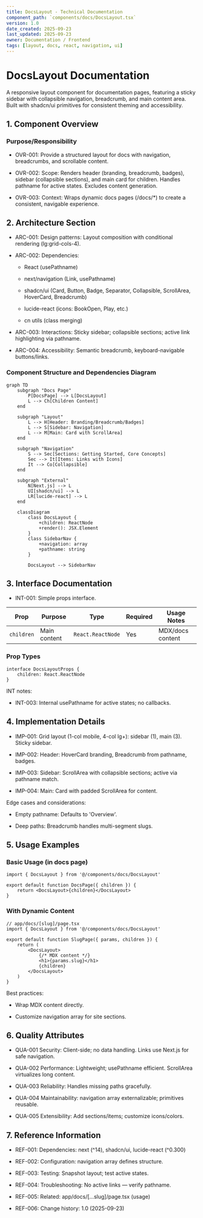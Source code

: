 ```yaml
---
title: DocsLayout - Technical Documentation
component_path: `components/docs/DocsLayout.tsx`
version: 1.0
date_created: 2025-09-23
last_updated: 2025-09-23
owner: Documentation / Frontend
tags: [layout, docs, react, navigation, ui]
---
```


# DocsLayout Documentation

A responsive layout component for documentation pages, featuring a sticky sidebar with collapsible navigation, breadcrumb, and main content area. Built with shadcn/ui primitives for consistent theming and accessibility.

## 1. Component Overview

### Purpose/Responsibility

- OVR-001: Provide a structured layout for docs with navigation, breadcrumbs, and scrollable content.

- OVR-002: Scope: Renders header (branding, breadcrumb, badges), sidebar (collapsible sections), and main card for children. Handles pathname for active states. Excludes content generation.

- OVR-003: Context: Wraps dynamic docs pages (/docs/\*) to create a consistent, navigable experience.

## 2. Architecture Section

- ARC-001: Design patterns: Layout composition with conditional rendering (lg:grid-cols-4).

- ARC-002: Dependencies:
    - React (usePathname)

    - next/navigation (Link, usePathname)

    - shadcn/ui (Card, Button, Badge, Separator, Collapsible, ScrollArea, HoverCard, Breadcrumb)

    - lucide-react (icons: BookOpen, Play, etc.)

    - cn utils (class merging)

- ARC-003: Interactions: Sticky sidebar; collapsible sections; active link highlighting via pathname.

- ARC-004: Accessibility: Semantic breadcrumb, keyboard-navigable buttons/links.

### Component Structure and Dependencies Diagram

```mermaid
graph TD
    subgraph "Docs Page"
        P[DocsPage] --> L[DocsLayout]
        L --> Ch[Children Content]
    end

    subgraph "Layout"
        L --> H[Header: Branding/Breadcrumb/Badges]
        L --> S[Sidebar: Navigation]
        L --> M[Main: Card with ScrollArea]
    end

    subgraph "Navigation"
        S --> Sec[Sections: Getting Started, Core Concepts]
        Sec --> It[Items: Links with Icons]
        It --> Co[Collapsible]
    end

    subgraph "External"
        N[Next.js] --> L
        UI[shadcn/ui] --> L
        LR[lucide-react] --> L
    end

    classDiagram
        class DocsLayout {
            +children: ReactNode
            +render(): JSX.Element
        }
        class SidebarNav {
            +navigation: array
            +pathname: string
        }

        DocsLayout --> SidebarNav
```

## 3. Interface Documentation

- INT-001: Simple props interface.

| Prop       | Purpose      | Type              | Required | Usage Notes      |
| ---------- | ------------ | ----------------- | -------- | ---------------- |
| `children` | Main content | `React.ReactNode` | Yes      | MDX/docs content |

### Prop Types

```tsx
interface DocsLayoutProps {
    children: React.ReactNode
}
```

INT notes:

- INT-003: Internal usePathname for active states; no callbacks.

## 4. Implementation Details

- IMP-001: Grid layout (1-col mobile, 4-col lg+): sidebar (1), main (3). Sticky sidebar.

- IMP-002: Header: HoverCard branding, Breadcrumb from pathname, badges.

- IMP-003: Sidebar: ScrollArea with collapsible sections; active via pathname match.

- IMP-004: Main: Card with padded ScrollArea for content.

Edge cases and considerations:

- Empty pathname: Defaults to 'Overview'.

- Deep paths: Breadcrumb handles multi-segment slugs.

## 5. Usage Examples

### Basic Usage (in docs page)

```tsx
import { DocsLayout } from '@/components/docs/DocsLayout'

export default function DocsPage({ children }) {
    return <DocsLayout>{children}</DocsLayout>
}
```

### With Dynamic Content

```tsx
// app/docs/[slug]/page.tsx
import { DocsLayout } from '@/components/docs/DocsLayout'

export default function SlugPage({ params, children }) {
    return (
        <DocsLayout>
            {/* MDX content */}
            <h1>{params.slug}</h1>
            {children}
        </DocsLayout>
    )
}
```

Best practices:

- Wrap MDX content directly.

- Customize navigation array for site sections.

## 6. Quality Attributes

- QUA-001 Security: Client-side; no data handling. Links use Next.js for safe navigation.

- QUA-002 Performance: Lightweight; usePathname efficient. ScrollArea virtualizes long content.

- QUA-003 Reliability: Handles missing paths gracefully.

- QUA-004 Maintainability: navigation array externalizable; primitives reusable.

- QUA-005 Extensibility: Add sections/items; customize icons/colors.

## 7. Reference Information

- REF-001: Dependencies: next (^14), shadcn/ui, lucide-react (^0.300)

- REF-002: Configuration: navigation array defines structure.

- REF-003: Testing: Snapshot layout; test active states.

- REF-004: Troubleshooting: No active links — verify pathname.

- REF-005: Related: app/docs/[...slug]/page.tsx (usage)

- REF-006: Change history: 1.0 (2025-09-23)
